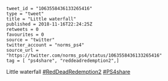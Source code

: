 ```
tweet_id = "1063558436133265416"
type = "tweet"
title = "Little waterfall"
published = 2018-11-16T22:24:25Z
retweets = 0
favourites = 0
source = "twitter"
twitter_account = "norms_ps4"
source_url = "https://twitter.com/norms_ps4/status/1063558436133265416"
tag = [ "ps4share", "reddeadredemption2",]
```

Little waterfall [#RedDeadRedemption2](/tags/reddeadredemption2/) [#PS4share](/tags/ps4share/)

<p class='image'><img src='http://mnf.m17s.net/2018/11/16/DsKEwkIXoAIVbX3.jpg' alt=''></p>

